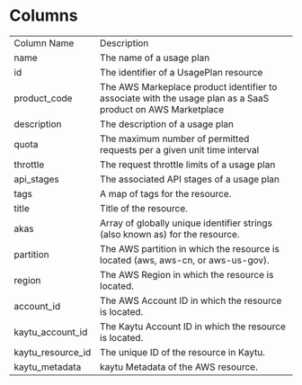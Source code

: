 # Columns  

<table>
	<tr><td>Column Name</td><td>Description</td></tr>
	<tr><td>name</td><td>The name of a usage plan</td></tr>
	<tr><td>id</td><td>The identifier of a UsagePlan resource</td></tr>
	<tr><td>product_code</td><td>The AWS Markeplace product identifier to associate with the usage plan as a SaaS product on AWS Marketplace</td></tr>
	<tr><td>description</td><td>The description of a usage plan</td></tr>
	<tr><td>quota</td><td>The maximum number of permitted requests per a given unit time interval</td></tr>
	<tr><td>throttle</td><td>The request throttle limits of a usage plan</td></tr>
	<tr><td>api_stages</td><td>The associated API stages of a usage plan</td></tr>
	<tr><td>tags</td><td>A map of tags for the resource.</td></tr>
	<tr><td>title</td><td>Title of the resource.</td></tr>
	<tr><td>akas</td><td>Array of globally unique identifier strings (also known as) for the resource.</td></tr>
	<tr><td>partition</td><td>The AWS partition in which the resource is located (aws, aws-cn, or aws-us-gov).</td></tr>
	<tr><td>region</td><td>The AWS Region in which the resource is located.</td></tr>
	<tr><td>account_id</td><td>The AWS Account ID in which the resource is located.</td></tr>
	<tr><td>kaytu_account_id</td><td>The Kaytu Account ID in which the resource is located.</td></tr>
	<tr><td>kaytu_resource_id</td><td>The unique ID of the resource in Kaytu.</td></tr>
	<tr><td>kaytu_metadata</td><td>kaytu Metadata of the AWS resource.</td></tr>
</table>
